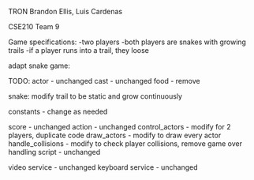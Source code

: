 TRON
Brandon Ellis, Luis Cardenas

CSE210 Team 9

Game specifications:
-two players
-both players are snakes with growing trails
-if a player runs into a trail, they loose


adapt snake game:

TODO:
actor - unchanged
cast - unchanged
food - remove

snake:
modify trail to be static and grow continuously

constants - change as needed

score - unchanged
action - unchanged
control_actors - modify for 2 players, duplicate code
draw_actors - modify to draw every actor
handle_collisions - modify to check player collisions, remove game over handling
script - unchanged

video service - unchanged
keyboard service - unchanged